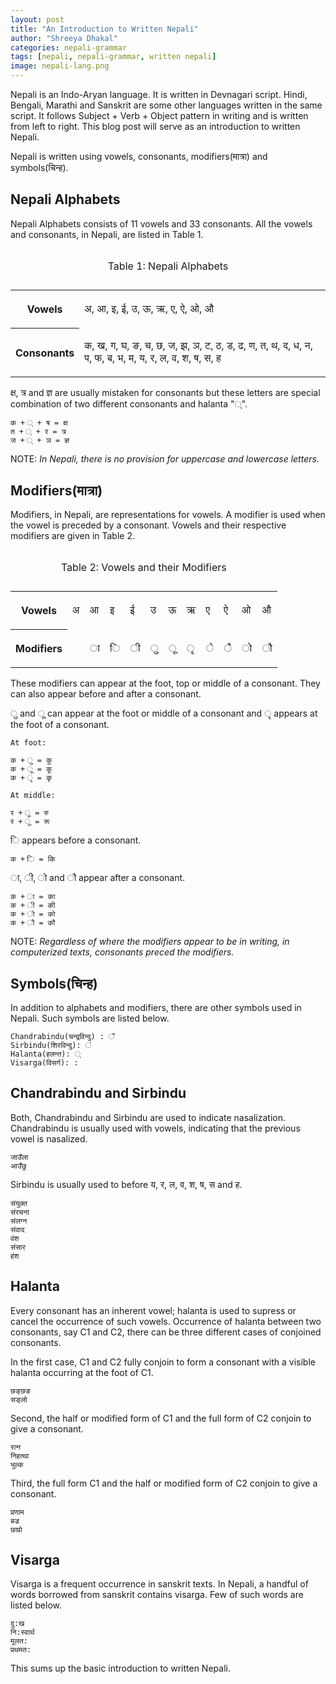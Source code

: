 ```yaml
---
layout: post
title: "An Introduction to Written Nepali"
author: "Shreeya Dhakal"
categories: nepali-grammar
tags: [nepali, nepali-grammar, written nepali]
image: nepali-lang.png
---
```


Nepali is an Indo-Aryan language. It is written in Devnagari script. Hindi, Bengali, Marathi and Sanskrit are some other languages written in the same script. It follows Subject + Verb + Object pattern in writing and is written from left to right. This blog post will serve as an introduction to written Nepali.

Nepali is written using vowels, consonants, modifiers(मात्रा) and symbols(चिन्ह). 

## Nepali Alphabets

Nepali Alphabets consists of 11 vowels and 33 consonants. All the vowels and consonants, in Nepali, are listed in Table 1.

<div class="table-responsive">
<table class="table">
<caption><p>Table 1: Nepali Alphabets</p></caption>
<tr> 
<th><p>Vowels</p></th>
<td><p>अ, आ, इ, ई, उ, ऊ, ऋ, ए, ऐ, ओ, औ</p></td>
</tr>
<tr> 
<th><p>Consonants</p></th>
<td><p>क, ख, ग, घ, ङ, च, छ, ज, झ, ञ, ट, ठ, ड, ढ, ण, त, थ, द, ध, न, प, फ, ब, भ, म, य, र, ल, व, श, ष, स, ह</p></td>
</tr>
</table>
</div>
  
क्ष, त्र and ज्ञ are usually mistaken for consonants but these letters are special combination of two different consonants and halanta "्".
```
क + ् + ष = क्ष	
त + ् + र = त्र
ज + ् + ञ = ज्ञ
```
NOTE: _In Nepali, there is no provision for uppercase and lowercase letters._

## Modifiers(मात्रा)

Modifiers, in Nepali, are representations for vowels. A modifier is used when the vowel is preceded by a consonant. Vowels and their respective modifiers are given in Table 2.

<div class="table-responsive">
<table class="table">
<caption><p>Table 2: Vowels and their Modifiers</p></caption>
<tr> 
<th><p>Vowels</p></th>
<td><p>अ</p></td>
<td><p>आ</p></td>
<td><p>इ</p></td>
<td><p>ई</p></td>
<td><p>उ</p></td>
<td><p>ऊ</p></td>
<td><p>ऋ</p></td>
<td><p>ए</p></td>
<td><p>ऐ</p></td>
<td><p>ओ</p></td>
<td><p>औ</p></td>

</tr>

<tr> 
<th><p>Modifiers</p></th>
<td></td>
<td><p>ा</p></td>
<td><p>ि</p></td>
<td><p>ी</p></td>
<td><p>ु</p></td>
<td><p>ू</p></td>
<td><p>ृ</p></td>
<td><p>े</p></td>
<td><p>ै</p></td>
<td><p>ो</p></td>
<td><p>ौ</p></td>
</tr>
</table>
</div>

These modifiers can appear at the foot, top or middle of a consonant. They can also appear before and after a consonant.

ु and ू can appear at the foot or middle of a consonant and ृ appears at the foot of a consonant.
```
At foot:

क + ु = कु
क + ू = कू
क + ृ = कृ

At middle:

र + ु = रु
र + ू = रू
```

ि appears before a consonant.
```
क + ि = कि
```

ा, ी, ो and ौ appear after a consonant.
```
क + ा = का
क + ी = की
क + ो = को
क + ौ = कौ
```

NOTE: _Regardless of where the modifiers appear to be in writing, in computerized texts, consonants preced the modifiers._

## Symbols(चिन्ह)

In addition to alphabets and modifiers, there are other symbols used in Nepali. Such symbols are listed below.
```
Chandrabindu(चन्द्रविन्दु) : ँ  
Sirbindu(शिरविन्दु): ं 
Halanta(हलन्त): ् 
Visarga(विसर्ग): : 
```

## Chandrabindu and Sirbindu

Both, Chandrabindu and Sirbindu are used to indicate nasalization. Chandrabindu is usually used with vowels, indicating that the previous vowel is nasalized.
```
जाउँला
आउँछु
```

Sirbindu is usually used to before य, र, ल, व, श, ष, स and ह.
```
संयुक्त
संरचना
संलग्न
संवाद
वंश
संसार
हंश
```

## Halanta

Every consonant has an inherent vowel; halanta is used to supress or cancel the occurrence of such vowels. Occurrence of halanta between two consonants, say C1 and C2, there can be three different cases of conjoined consonants.

In the first case, C1 and C2 fully conjoin to form a consonant with a visible halanta occurring at the foot of C1.
```
छङ्छङ
सङ्लो
```

Second, the half or modified form of C1 and the full form of C2 conjoin to give a consonant.
```
रत्न
निहत्था
भुल्क
```

Third, the full form C1 and the half or modified form of C2 conjoin to give a consonant.
```
प्रणाम
बज्र
छाप्रो
```

## Visarga
Visarga is a frequent occurrence in sanskrit texts. In Nepali, a handful of words borrowed from sanskrit contains visarga. Few of such words are listed below.
```
दु:ख
नि:स्वार्थ
मूलत:
प्रथमत:
```

This sums up the basic introduction to written Nepali.

